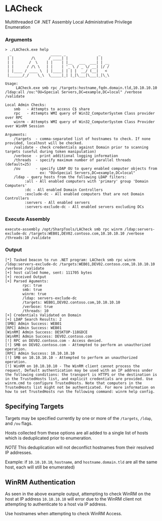 # LACheck
Multithreaded C# .NET Assembly Local Administrative Privilege Enumeration 

### Arguments
```
> ./LACheck.exe help
  _                  _____ _               _
 | |        /\      / ____| |             | |
 | |       /  \    | |    | |__   ___  ___| | __
 | |      / /\ \   | |    | '_ \ / _ \/ __| |/ /
 | |____ / ____ \  | |____| | | |  __/ (__|   <
 |______/_/    \_\  \_____|_| |_|\___|\___|_|\_\

Usage:
     LACheck.exe smb rpc /targets:hostname,fqdn.domain.tld,10.10.10.10 /ldap:all /ou:"OU=Special Servers,DC=example,DC=local" /verbose /validate

Local Admin Checks:
    smb   - Attempts to access C$ share
    rpc   - Attempts WMI query of Win32_ComputerSystem Class provider over RPC
    winrm - Attempts WMI query of Win32_ComputerSystem Class Provider over WinRM Session

Arguments:
    /targets  - comma-separated list of hostnames to check. If none provided, localhost will be checked.
    /validate - check credentials against Domain prior to scanning targets (useful during token manipulation)
    /verbose  - print additional logging information
    /threads  - specify maximum number of parallel threads (default=25)
    /ou       - specify LDAP OU to query enabled computer objects from
                ex: "OU=Special Servers,DC=example,DC=local"
    /ldap - query hosts from the following LDAP filters:
         :all - All enabled computers with 'primary' group 'Domain Computers'
         :dc - All enabled Domain Controllers
         :exclude-dc - All enabled computers that are not Domain Controllers
         :servers - All enabled servers
         :servers-exclude-dc - All enabled servers excluding DCs
```
### Execute Assembly
```
execute-assembly /opt/SharpTools/LACheck smb rpc winrm /ldap:servers-exclude-dc /targets:WEB01,DEV02.contoso.com,10.10.10.10 /verbose /threads:10 /validate
```
### Output
```
[*] Tasked beacon to run .NET program: LACheck smb rpc winrm /ldap:servers-exclude-dc /targets:WEB01,DEV02.contoso.com,10.10.10.10 /verbose /validate
[+] host called home, sent: 111705 bytes
[+] received Output
[+] Parsed Aguments:
        rpc: true
        smb: true
        winrm: true
        /ldap: servers-exclude-dc
        /targets: WEB01,DEV02.contoso.com,10.10.10.10
        /verbose: true
        /threads: 10
[+] Credentials Validated on Domain
[+] LDAP Search Results: 2
[SMB] Admin Success: WEB01
[RPC] Admin Success: WEB01
[WinRM] Admin Success: DESKTOP-118GDCE
[WinRM] Admin Success: DEV02.contoso.com
[!] RPC on DEV02.contoso.com - Access denied.
[!] SMB on DEV02.contoso.com - Attempted to perform an unauthorized operation.
[RPC] Admin Success: 10.10.10.10
[!] SMB on 10.10.10.10 - Attempted to perform an unauthorized operation.
[!] WinRM on 10.10.10.10 - The WinRM client cannot process the request. Default authentication may be used with an IP address under the following conditions: the transport is HTTPS or the destination is in the TrustedHosts list, and explicit credentials are provided. Use winrm.cmd to configure TrustedHosts. Note that computers in the TrustedHosts list might not be authenticated. For more information on how to set TrustedHosts run the following command: winrm help config.
```

## Specifying Targets
Targets may be specified currently by one or more of the `/targets`, `/ldap`, and `/ou` flags.

Hosts collected from these options are all added to a single list of hosts which is deduplicated prior to enumeration.

*NOTE* This deduplication will not deconflict hostnames from their resolved IP addresses.

Example: if `10.10.10.10`, `hostname`, and `hostname.domain.tld` are all the same host, each will still be enumerated)

## WinRM Authentication
As seen in the above example output, attempting to check WinRM on the host at IP address `10.10.10.10` will error due to the WinRM client not attempting to authenticate to a host via IP address. 

Use hostnames when attempting to check WinRM Access.
